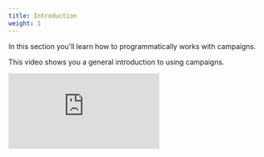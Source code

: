 ```yaml
---
title: Introduction
weight: 1
---
```


In this section you'll learn how to programmatically works with campaigns.

This video shows you a general introduction to using campaigns.

<iframe class="aspect-video w-full" src="https://www.youtube.com/embed/YJ7O46P6X9A" title="YouTube video player" frameborder="0" allow="accelerometer; autoplay; clipboard-write; encrypted-media; gyroscope; picture-in-picture" allowfullscreen></iframe>
